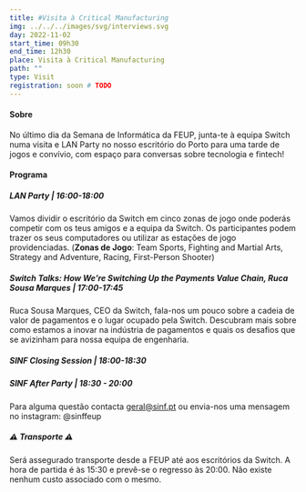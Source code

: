 ```yaml
---
title: #Visita à Critical Manufacturing
img: ../../../images/svg/interviews.svg
day: 2022-11-02
start_time: 09h30
end_time: 12h30
place: Visita à Critical Manufacturing
path: ""
type: Visit
registration: soon # TODO
---
```


#### Sobre

No último dia da Semana de Informática da FEUP, junta-te à equipa Switch numa visita e LAN Party no nosso escritório do Porto para uma tarde de jogos e convívio, com espaço para conversas sobre tecnologia e fintech!

#### Programa

##### LAN Party | 16:00-18:00

Vamos dividir o escritório da Switch em cinco zonas de jogo onde poderás competir com os teus amigos e a equipa da Switch. Os participantes podem trazer os seus computadores ou utilizar as estações de jogo providenciadas. (**Zonas de Jogo**: Team Sports, Fighting and Martial Arts, Strategy and Adventure, Racing, First-Person Shooter)

##### Switch Talks: How We’re Switching Up the Payments Value Chain, Ruca Sousa Marques | 17:00-17:45

Ruca Sousa Marques, CEO da Switch, fala-nos um pouco sobre a cadeia de valor de pagamentos e o lugar ocupado pela Switch. Descubram mais sobre como estamos a inovar na indústria de pagamentos e quais os desafios que se avizinham para nossa equipa de engenharia.

##### SINF Closing Session | 18:00-18:30

##### SINF After Party | 18:30 - 20:00

Para alguma questão contacta geral@sinf.pt ou envia-nos uma mensagem no instagram: @sinffeup

##### ⚠️ Transporte ⚠️

Será assegurado transporte desde a FEUP até aos escritórios da Switch. A hora de partida é às 15:30 e prevê-se o regresso às 20:00. Não existe nenhum custo associado com o mesmo.
